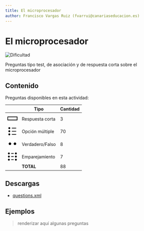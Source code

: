 ```yaml
---
title: El microprocesador
author: Francisco Vargas Ruiz (fvarrui@canariaseducacion.es)
---
```


# El microprocesador


![Dificultad](https://img.shields.io/badge/Dificultad-Media-yellow)


Preguntas tipo test, de asociación y de respuesta corta sobre el microprocesador

## Contenido

Preguntas disponibles en esta actividad:

|   | Tipo              | Cantidad                   |
| - | ----------------- | -------------------------- |
| ![](https://raw.githubusercontent.com/iescanarias/actividades/main/.activities-organizer/package/icons/shortanswer.svg) | Respuesta corta | 3 |
| ![](https://raw.githubusercontent.com/iescanarias/actividades/main/.activities-organizer/package/icons/multichoice.svg) | Opción múltiple | 70 |
| ![](https://raw.githubusercontent.com/iescanarias/actividades/main/.activities-organizer/package/icons/truefalse.svg) | Verdadero/Falso | 8 |
| ![](https://raw.githubusercontent.com/iescanarias/actividades/main/.activities-organizer/package/icons/matching.svg) | Emparejamiento | 7 |
|   | **TOTAL**         | 88 |

## Descargas

- [questions.xml](https://raw.githubusercontent.com/iescanarias/actividades/main/hardware/microprocesador/el%20microprocesador/questions.xml)


## Ejemplos

> renderizar aquí algunas preguntas
